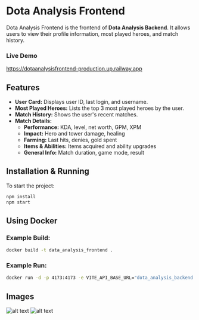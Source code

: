 # Dota Analysis Frontend

Dota Analysis Frontend is the frontend of **Dota Analysis Backend**. It allows users to view their profile information, most played heroes, and match history.

### Live Demo
https://dotaanalysisfrontend-production.up.railway.app


## Features
- **User Card:** Displays user ID, last login, and username.
- **Most Played Heroes:** Lists the top 3 most played heroes by the user.
- **Match History:** Shows the user's recent matches.
- **Match Details:** 
  - **Performance:** KDA, level, net worth, GPM, XPM
  - **Impact:** Hero and tower damage, healing
  - **Farming:** Last hits, denies, gold spent
  - **Items & Abilities:** Items acquired and ability upgrades
  - **General Info:** Match duration, game mode, result

## Installation & Running

To start the project:

```bash
npm install
npm start
```

## Using Docker
### Example Build:
```bash
docker build -t data_analysis_frontend .
```
### Example Run:
```bash
docker run -d -p 4173:4173 -e VITE_API_BASE_URL="dota_analysis_backend:8000" --name dota_analysis_frontend --network dota_network data_analysis_frontend
```

## Images
![alt text](/images/frontend1.png)
![alt text](/images/frontend2.png)